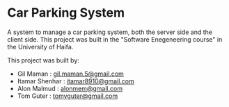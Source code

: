 # Car Parking System
A system to manage a car parking system, both the server side and the client side.
This project was built in the "Software Enegeneering course" in the University of Haifa.

This project was built by:
- Gil Maman : gil.maman.5@gmail.com
- Itamar Shenhar : itamar8910@gmail.com
- Alon Malmud : alonmem@gmail.com
- Tom Guter : tomyguter@gmail.com

